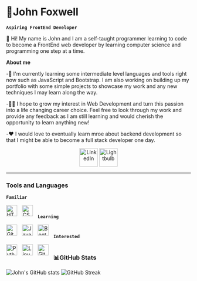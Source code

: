 # 🦊John Foxwell

**`Aspiring FrontEnd Developer`**

👋 Hi! My name is John and I am a self-taught programmer learning to code to become a FrontEnd web developer by learning computer science and programming one step at a time.

**About me**

-🌱 I'm currently learning some intermediate level languages and tools right now such as JavaScript and Bootstrap. I am also working on building up my portfolio with some simple projects to showcase my work and any new techniques I may learn along the way.

-👨‍💻 I hope to grow my interest in Web Development and turn this passion into a life changing career choice. Feel free to look through my work and provide any feedback as I am still learning and would cherish the opportunity to learn anything new!

-❤️ I would love to eventually learn mroe about backend development so that I might be able to become a full stack developer one day.

<p align="center">
  <a href="https://www.linkedin.com/in/john-foxwell-79b084157/">
    <img src="https://cdn.jsdelivr.net/gh/devicons/devicon/icons/linkedin/linkedin-original.svg" width ="50px" alt="LinkedIn" title="Check out my LinkedIn" /></a>
  <a href="https://johnfoxwell.github.io/">
    <img src="https://emojipedia-us.s3.dualstack.us-west-1.amazonaws.com/thumbs/120/softbank/145/electric-light-bulb_1f4a1.png" width ="50px" alt="Lightbulb" title="Check out my Personal Site" /></a>
</p>

---

### Tools and Languages

**`Familiar`**

<img align="left" alt="HTML" title="HTML" width="30px" style="padding-right:10px;" src="https://cdn.jsdelivr.net/gh/devicons/devicon/icons/html5/html5-plain.svg" />
<img align="left" alt="CSS" title="CSS" width="30px" style="padding-right:10px;" src="https://cdn.jsdelivr.net/gh/devicons/devicon/icons/css3/css3-plain.svg" />

#

**`Learning`**

<img align="left" alt="GitHub" title="GitHub" width="30px" style="padding-right:10px;" src="https://cdn.jsdelivr.net/gh/devicons/devicon/icons/github/github-original.svg" />
<img align="left" alt="JavaScript" title="JavaScript" width="30px" style="padding-right:10px;" src="https://cdn.jsdelivr.net/gh/devicons/devicon/icons/javascript/javascript-original.svg" />
<img align="left" alt="Bootstrap" title="Bootstrap" width="30px" style="padding-right:10px;"src="https://cdn.jsdelivr.net/gh/devicons/devicon/icons/bootstrap/bootstrap-original.svg" />

#

**`Interested`**

<img align="left" alt="Python" title="Python" width="30px" style="padding-right:10px;" src="https://cdn.jsdelivr.net/gh/devicons/devicon/icons/python/python-plain.svg" />
<img align="left" alt="Linux" title="Linux" width="30px" style="padding-right:10px;" src="https://cdn.jsdelivr.net/gh/devicons/devicon/icons/linux/linux-original.svg" />
<img align="left" alt="Git" title="Git" width="30px" style="padding-right:10px;" src="https://cdn.jsdelivr.net/gh/devicons/devicon/icons/git/git-original.svg" />

#

### 📊GitHub Stats

![John's GitHub stats](https://github-readme-stats.vercel.app/api?username=johnfoxwell&show_icons=true&theme=dark)
![GitHub Streak](https://streak-stats.demolab.com?user=johnfoxwell&theme=dark)

<!---
johnfoxwell/johnfoxwell is a ✨ special ✨ repository because its `README.md` (this file) appears on your GitHub profile.
You can click the Preview link to take a look at your changes.
--->
